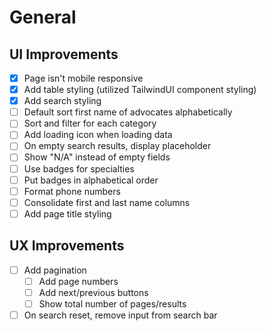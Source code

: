 # General

## UI Improvements

- [X] Page isn't mobile responsive
- [X] Add table styling (utilized TailwindUI component styling)
- [X] Add search styling
- [ ] Default sort first name of advocates alphabetically 
- [ ] Sort and filter for each category
- [ ] Add loading icon when loading data
- [ ] On empty search results, display placeholder
- [ ] Show "N/A" instead of empty fields
- [ ] Use badges for specialties
- [ ] Put badges in alphabetical order
- [ ] Format phone numbers
- [ ] Consolidate first and last name columns
- [ ] Add page title styling

## UX Improvements

- [ ] Add pagination
    - [ ] Add page numbers
    - [ ] Add next/previous buttons
    - [ ] Show total number of pages/results
- [ ] On search reset, remove input from search bar